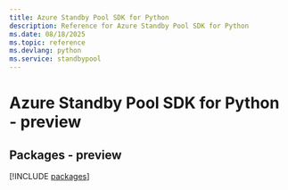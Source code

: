 ```yaml
---
title: Azure Standby Pool SDK for Python
description: Reference for Azure Standby Pool SDK for Python
ms.date: 08/18/2025
ms.topic: reference
ms.devlang: python
ms.service: standbypool
---
```

# Azure Standby Pool SDK for Python - preview
## Packages - preview
[!INCLUDE [packages](standby-pool-index.md)]